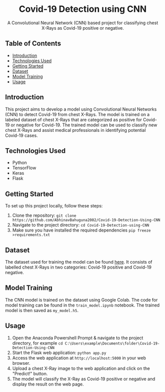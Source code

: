 <h1 align="center">Covid-19 Detection using CNN</h1>

<p align="center">A Convolutional Neural Network (CNN) based project for classifying chest X-Rays as Covid-19 positive or negative.</p>

## Table of Contents
- [Introduction](#introduction)
- [Technologies Used](#technologies-used)
- [Getting Started](#getting-started)
- [Dataset](#dataset)
- [Model Training](#model-training)
- [Usage](#usage)

## Introduction
This project aims to develop a model using Convolutional Neural Networks (CNN) to detect Covid-19 from chest X-Rays. The model is trained on a labeled dataset of chest X-Rays that are categorized as positive for Covid-19 or negative for Covid-19. The trained model can be used to classify new chest X-Rays and assist medical professionals in identifying potential Covid-19 cases.

## Technologies Used
- Python
- TensorFlow
- Keras
- Flask

## Getting Started
To set up this project locally, follow these steps:

1. Clone the repository: `git clone https://github.com/AbhinavBahuguna2002/Covid-19-Detection-Using-CNN`
2. Navigate to the project directory: `cd Covid-19-Detection-using-CNN`
3. Make sure you have installed the required dependencies `pip freeze >requirements.txt`

## Dataset
The dataset used for training the model can be found [here](https://www.kaggle.com/datasets/mr3suvhro/covid-19-xray-image-dataset-with-huge-samples). It consists of labelled chest X-Rays in two categories: Covid-19 positive and Covid-19 negative.

## Model Training
The CNN model is trained on the dataset using Google Colab. The code for model training can be found in the `train_model.ipynb` notebook. The trained model is then saved as `my_model.h5`.


## Usage
1. Open the Anaconda Powershell Prompt & navigate to the project directory, for example `cd C:\Users\example\Documents\folder\Covid-19-Detection-Using-CNN`
2. Start the Flask web application: `python app.py`
3. Access the web application at `http://localhost:5000` in your web browser.
4. Upload a chest X-Ray image to the web application and click on the "Predict!" button.
5. The model will classify the X-Ray as Covid-19 positive or negative and display the result on the web page.
